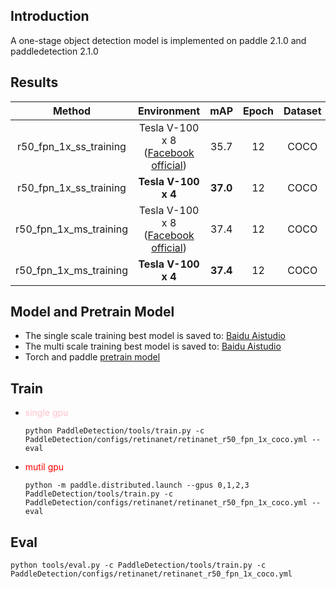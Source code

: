 ## Introduction
A one-stage object detection model is implemented on paddle 2.1.0 and paddledetection 2.1.0

## Results
Method|Environment|mAP|Epoch|Dataset
:--:|:--:|:--:|:--:|:--:
r50_fpn_1x_ss_training|Tesla V-100 x 8 ([Facebook official](https://github.com/facebookresearch/Detectron/blob/master/MODEL_ZOO.md))|35.7|12|COCO
r50_fpn_1x_ss_training|**Tesla V-100 x 4**|**37.0**|12|COCO
r50_fpn_1x_ms_training|Tesla V-100 x 8 ([Facebook official](https://github.com/facebookresearch/detectron2/blob/master/MODEL_ZOO.md))|37.4|12|COCO
r50_fpn_1x_ms_training|**Tesla V-100 x 4**|**37.4**|12|COCO


## Model and Pretrain Model
* The single scale training best model is saved to: [Baidu Aistudio](https://aistudio.baidu.com/aistudio/datasetdetail/104154)
* The multi scale training best model is saved to: [Baidu Aistudio](https://aistudio.baidu.com/aistudio/datasetdetail/104021)
* Torch and paddle [pretrain model](https://aistudio.baidu.com/aistudio/datasetdetail/103882)

## Train
* <font color=pink>single gpu</font> 
    
    ```python PaddleDetection/tools/train.py -c PaddleDetection/configs/retinanet/retinanet_r50_fpn_1x_coco.yml --eval```
* <font color=red>mutil gpu</font>
   
   ```python -m paddle.distributed.launch --gpus 0,1,2,3 PaddleDetection/tools/train.py -c PaddleDetection/configs/retinanet/retinanet_r50_fpn_1x_coco.yml --eval```

## Eval

```python tools/eval.py -c PaddleDetection/tools/train.py -c PaddleDetection/configs/retinanet/retinanet_r50_fpn_1x_coco.yml```
